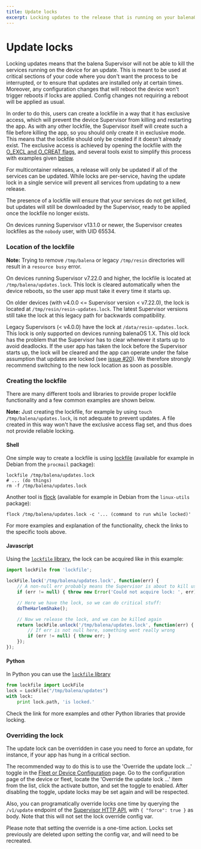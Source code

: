 ```yaml
---
title: Update locks
excerpt: Locking updates to the release that is running on your balenaOS devices.
---
```


# Update locks

Locking updates means that the balena Supervisor will not be able to kill the services running on the device for an update. This is meant to be used at critical sections of your code where you don't want the process to be interrupted, or to ensure that updates are installed only at certain times. Moreover, any configuration changes that will reboot the device won't trigger reboots if locks are applied. Config changes not requiring a reboot will be applied as usual.

In order to do this, users can create a lockfile in a way that it has exclusive access, which will prevent the device Supervisor from killing and restarting the app. As with any other lockfile, the Supervisor itself will create such a file before killing the app, so you should only create it in exclusive mode. This means that the lockfile should only be created if it doesn't already exist. The exclusive access is achieved by opening the lockfile with the [O_EXCL and O_CREAT flags](https://linux.die.net/man/3/open), and several tools exist to simplify this process with examples given [below](#creating-the-lockfile).

For multicontainer releases, a release will only be updated if all of the services can be updated. While locks are per-service, having the update lock in a single service will prevent all services from updating to a new release.

The presence of a lockfile will ensure that your services do not get killed, but updates will still be downloaded by the Supervisor, ready to be applied once the lockfile no longer exists.

On devices running Supervisor v13.1.0 or newer, the Supervisor creates lockfiles as the `nobody` user, with UID 65534.

### Location of the lockfile

__Note:__ Trying to remove `/tmp/balena` or legacy `/tmp/resin` directories will result in a `resource busy` error.

On devices running Supervisor v7.22.0 and higher, the lockfile is located at `/tmp/balena/updates.lock`. This lock is cleared automatically when the device reboots, so the user app must take it every time it starts up.

On older devices (with v4.0.0 <= Supervisor version < v7.22.0), the lock is located at `/tmp/resin/resin-updates.lock`. The latest Supervisor versions still take the lock at this legacy path for backwards compatibility.

Legacy Supervisors (< v4.0.0) have the lock at `/data/resin-updates.lock`. This lock is only supported on devices running balenaOS 1.X.
This old lock has the problem that the Supervisor has to clear whenever it starts up to avoid deadlocks. If the user app
has taken the lock before the Supervisor starts up, the lock will be cleared and the app can operate under the false
assumption that updates are locked (see [issue #20](https://github.com/balena-os/balena-Supervisor/issues/20)). We therefore strongly recommend switching to the new lock location as soon as possible.

### Creating the lockfile

There are many different tools and libraries to provide proper lockfile functionality and a few common examples are shown below.

__Note:__ Just creating the lockfile, for example by using `touch /tmp/balena/updates.lock`, is not adequate to prevent updates. A file created in this way won't have the exclusive access flag set, and thus does not provide reliable locking.

#### Shell

One simple way to create a lockfile is using [lockfile](https://linux.die.net/man/1/lockfile) (available for example in Debian from the `procmail` package):

```shell
lockfile /tmp/balena/updates.lock
# ... (do things)
rm -f /tmp/balena/updates.lock
```

Another tool is [flock](https://linux.die.net/man/1/flock) (available for example in Debian from the `linux-utils` package):

```shell
flock /tmp/balena/updates.lock -c '... (command to run while locked)'
```

For more examples and explanation of the functionality, check the links to the specific tools above.

#### Javascript

Using the [`lockfile` library](https://www.npmjs.com/package/lockfile), the lock can be acquired like in this example:
```javascript
import lockFile from 'lockfile';

lockFile.lock('/tmp/balena/updates.lock', function(err) {
	// A non-null err probably means the Supervisor is about to kill us
	if (err != null) { throw new Error('Could not acquire lock: ', err); }

	// Here we have the lock, so we can do critical stuff:
	doTheHarlemShake();

	// Now we release the lock, and we can be killed again
	return lockFile.unlock('/tmp/balena/updates.lock', function(err) {
		// If err is not null here, something went really wrong
		if (err != null) { throw err; }
	});
});
```

#### Python

In Python you can use the [`lockfile` library][lockfile-library]
```python
from lockfile import LockFile
lock = LockFile("/tmp/balena/updates")
with lock:
    print lock.path, 'is locked.'
```
Check the link for more examples and other Python libraries that provide locking.

### Overriding the lock

The update lock can be overridden in case you need to force an update, for instance, if your app has hung in a critical section.

The recommended way to do this is to use the 'Override the update lock ...' toggle in the [Fleet or Device Configuration][device-configuration] page. Go to the configuration page of the device or fleet, locate the 'Override the update lock ...' item from the list, click the activate button, and set the toggle to enabled. After disabling the toggle, update locks may be set again and will be respected.

Also, you can programatically override locks one time by querying the `/v1/update` endpoint of the [Supervisor HTTP API][supervisor-api], with `{ "force": true }` as body. Note that this will not set the lock override config var.

Please note that setting the override is a one-time action. Locks set previously are deleted upon setting the config var, and will need to be recreated.


[device-configuration]:/learn/manage/configuration/#managing-device-configuration-variables
[supervisor-api]:/reference/supervisor/supervisor-api
[lockfile-library]:http://pythonhosted.org/lockfile/lockfile.html#examples
